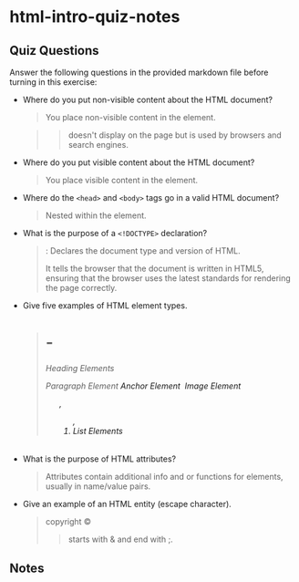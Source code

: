 # html-intro-quiz-notes

## Quiz Questions

Answer the following questions in the provided markdown file before turning in this exercise:

- Where do you put non-visible content about the HTML document?

  > You place non-visible content in the <head> element.

  > >  <head> doesn't display on the page but is used by browsers and search engines.

- Where do you put visible content about the HTML document?

  > You place visible content in the <body> element.

- Where do the `<head>` and `<body>` tags go in a valid HTML document?

  > Nested within the <html> element.

- What is the purpose of a `<!DOCTYPE>` declaration?

  > <!DOCTYPE html>: Declares the document type and version of HTML.
  >
  > It tells the browser that the document is written in HTML5,
  > ensuring that the browser uses the latest standards for rendering the page correctly.

- Give five examples of HTML element types.

  > <h1> - <h6> Heading Elements
  > <p> Paragraph Element
  > <a> Anchor Element
  > <img> Image Element
  > <ul>, <ol>, <li> List Elements

- What is the purpose of HTML attributes?

  > Attributes contain additional info and or functions for elements, usually in name/value pairs.

- Give an example of an HTML entity (escape character).
  > copyright &copy;
  >
  > > starts with & and end with ;.

## Notes
